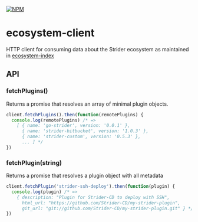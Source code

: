 [![NPM](https://nodei.co/npm/strider-ecosystem-client.png)](https://nodei.co/npm/strider-ecosystem-client/)

ecosystem-client
================

HTTP client for consuming data about the Strider ecosystem as maintained in [ecosystem-index](https://github.com/Strider-CD/ecosystem-index)

## API

### fetchPlugins()

Returns a promise that resolves an array of minimal plugin objects.

```js
client.fetchPlugins().then(function(remotePlugins) {
  console.log(remotePlugins) /* =>
    [ { name: 'go-strider', version: '0.0.1' },
      { name: 'strider-bitbucket', version: '1.0.3' },
      { name: 'strider-custom', version: '0.5.3' }, 
      ... ] */
})
```

### fetchPlugin(string)

Returns a promise that resolves a plugin object with all metadata

```js
client.fetchPlugin('strider-ssh-deploy').then(function(plugin) {
  console.log(plugin) /* =>
    { description: "Plugin for Strider-CD to deploy with SSH",
      html_url: "https://github.com/Strider-CD/my-strider-plugin",
      git_url: "git://github.com/Strider-CD/my-strider-plugin.git" } */
})
```
